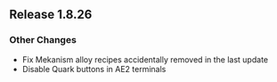 ## Release 1.8.26

### Other Changes
- Fix Mekanism alloy recipes accidentally removed in the last update
- Disable Quark buttons in AE2 terminals
